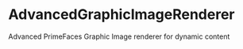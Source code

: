 AdvancedGraphicImageRenderer
============================

Advanced PrimeFaces Graphic Image renderer for dynamic content